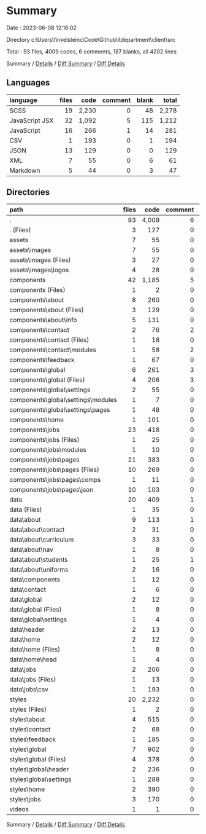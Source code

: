 # Summary

Date : 2023-06-08 12:16:02

Directory c:\\Users\\finkelsteinc\\Code\\Github\\itdepartment\\client\\src

Total : 93 files,  4009 codes, 6 comments, 187 blanks, all 4202 lines

Summary / [Details](details.md) / [Diff Summary](diff.md) / [Diff Details](diff-details.md)

## Languages
| language | files | code | comment | blank | total |
| :--- | ---: | ---: | ---: | ---: | ---: |
| SCSS | 19 | 2,230 | 0 | 48 | 2,278 |
| JavaScript JSX | 32 | 1,092 | 5 | 115 | 1,212 |
| JavaScript | 16 | 266 | 1 | 14 | 281 |
| CSV | 1 | 193 | 0 | 1 | 194 |
| JSON | 13 | 129 | 0 | 0 | 129 |
| XML | 7 | 55 | 0 | 6 | 61 |
| Markdown | 5 | 44 | 0 | 3 | 47 |

## Directories
| path | files | code | comment | blank | total |
| :--- | ---: | ---: | ---: | ---: | ---: |
| . | 93 | 4,009 | 6 | 187 | 4,202 |
| . (Files) | 3 | 127 | 0 | 11 | 138 |
| assets | 7 | 55 | 0 | 6 | 61 |
| assets\\images | 7 | 55 | 0 | 6 | 61 |
| assets\\images (Files) | 3 | 27 | 0 | 3 | 30 |
| assets\\images\\logos | 4 | 28 | 0 | 3 | 31 |
| components | 42 | 1,185 | 5 | 113 | 1,303 |
| components (Files) | 1 | 2 | 0 | 0 | 2 |
| components\\about | 8 | 260 | 0 | 24 | 284 |
| components\\about (Files) | 3 | 129 | 0 | 12 | 141 |
| components\\about\\info | 5 | 131 | 0 | 12 | 143 |
| components\\contact | 2 | 76 | 2 | 7 | 85 |
| components\\contact (Files) | 1 | 18 | 0 | 3 | 21 |
| components\\contact\\modules | 1 | 58 | 2 | 4 | 64 |
| components\\feedback | 1 | 67 | 0 | 6 | 73 |
| components\\global | 6 | 261 | 3 | 26 | 290 |
| components\\global (Files) | 4 | 206 | 3 | 21 | 230 |
| components\\global\\settings | 2 | 55 | 0 | 5 | 60 |
| components\\global\\settings\\modules | 1 | 7 | 0 | 2 | 9 |
| components\\global\\settings\\pages | 1 | 48 | 0 | 3 | 51 |
| components\\home | 1 | 101 | 0 | 5 | 106 |
| components\\jobs | 23 | 418 | 0 | 45 | 463 |
| components\\jobs (Files) | 1 | 25 | 0 | 3 | 28 |
| components\\jobs\\modules | 1 | 10 | 0 | 2 | 12 |
| components\\jobs\\pages | 21 | 383 | 0 | 40 | 423 |
| components\\jobs\\pages (Files) | 10 | 269 | 0 | 38 | 307 |
| components\\jobs\\pages\\comps | 1 | 11 | 0 | 2 | 13 |
| components\\jobs\\pages\\json | 10 | 103 | 0 | 0 | 103 |
| data | 20 | 409 | 1 | 8 | 418 |
| data (Files) | 1 | 35 | 0 | 0 | 35 |
| data\\about | 9 | 113 | 1 | 2 | 116 |
| data\\about\\contact | 2 | 31 | 0 | 0 | 31 |
| data\\about\\curriculum | 3 | 33 | 0 | 0 | 33 |
| data\\about\\nav | 1 | 8 | 0 | 0 | 8 |
| data\\about\\students | 1 | 25 | 1 | 2 | 28 |
| data\\about\\uniforms | 2 | 16 | 0 | 0 | 16 |
| data\\components | 1 | 12 | 0 | 2 | 14 |
| data\\contact | 1 | 6 | 0 | 0 | 6 |
| data\\global | 2 | 12 | 0 | 1 | 13 |
| data\\global (Files) | 1 | 8 | 0 | 0 | 8 |
| data\\global\\settings | 1 | 4 | 0 | 1 | 5 |
| data\\header | 2 | 13 | 0 | 0 | 13 |
| data\\home | 2 | 12 | 0 | 1 | 13 |
| data\\home (Files) | 1 | 8 | 0 | 1 | 9 |
| data\\home\\head | 1 | 4 | 0 | 0 | 4 |
| data\\jobs | 2 | 206 | 0 | 2 | 208 |
| data\\jobs (Files) | 1 | 13 | 0 | 1 | 14 |
| data\\jobs\\csv | 1 | 193 | 0 | 1 | 194 |
| styles | 20 | 2,232 | 0 | 49 | 2,281 |
| styles (Files) | 1 | 2 | 0 | 1 | 3 |
| styles\\about | 4 | 515 | 0 | 1 | 516 |
| styles\\contact | 2 | 68 | 0 | 0 | 68 |
| styles\\feedback | 1 | 185 | 0 | 0 | 185 |
| styles\\global | 7 | 902 | 0 | 43 | 945 |
| styles\\global (Files) | 4 | 378 | 0 | 39 | 417 |
| styles\\global\\header | 2 | 236 | 0 | 1 | 237 |
| styles\\global\\settings | 1 | 288 | 0 | 3 | 291 |
| styles\\home | 2 | 390 | 0 | 2 | 392 |
| styles\\jobs | 3 | 170 | 0 | 2 | 172 |
| videos | 1 | 1 | 0 | 0 | 1 |

Summary / [Details](details.md) / [Diff Summary](diff.md) / [Diff Details](diff-details.md)